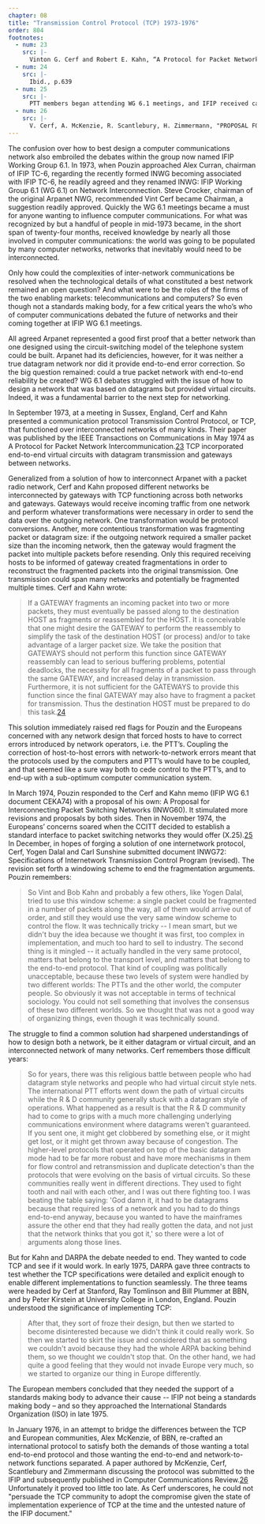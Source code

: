 ```yaml
---
chapter: 08
title: "Transmission Control Protocol (TCP) 1973-1976"
order: 804
footnotes:
  - num: 23
    src: |-
      Vinton G. Cerf and Robert E. Kahn, “A Protocol for Packet Network Intercommunication,” *IEEE Transactions on Communications*, Vol. com-22, No. 5, May 1974, pp. 637-648 
  - num: 24
    src: |-
      Ibid., p.639
  - num: 25
    src: |- 
      PTT members began attending WG 6.1 meetings, and IFIP received category d membership in CCITT that permitted IFIP members to attend CCITT Rapporteur’s meetings; both developments adding voices to those advocating virtual circuits.
  - num: 26
    src: |- 
      V. Cerf, A. McKenzie, R. Scantlebury, H. Zimmermann, "PROPOSAL FOR AN INTERNATIONAL END TO END PROTOCOL," *ACM SIGCOMM Computer Communication Review*, January 1976.
---
```


The confusion over how to best design a computer communications network also embroiled the debates within the group now named IFIP Working Group 6.1. In 1973, when Pouzin approached Alex Curran, chairman of IFIP TC-6, regarding the recently formed INWG becoming associated with IFIP TC-6, he readily agreed and they renamed INWG: IFIP Working Group 6.1 (WG 6.1) on Network Interconnection. Steve Crocker, chairman of the original Arpanet NWG, recommended Vint Cerf became Chairman, a suggestion readily approved. Quickly the WG 6.1 meetings became a must for anyone wanting to influence computer communications. For what was recognized by but a handful of people in mid-1973 became, in the short span of twenty-four months, received knowledge by nearly all those involved in computer communications: the world was going to be populated by many computer networks, networks that inevitably would need to be interconnected.

Only how could the complexities of inter-network communications be resolved when the technological details of what constituted a best network remained an open question? And what were to be the roles of the firms of the two enabling markets: telecommunications and computers? So even though not a standards making body, for a few critical years the who’s who of computer communications debated the future of networks and their coming together at IFIP WG 6.1 meetings.

All agreed Arpanet represented a good first proof that a better network than one designed using the circuit-switching model of the telephone system could be built. Arpanet had its deficiencies, however, for it was neither a true datagram network nor did it provide end-to-end error correction. So the big question remained: could a true packet network with end-to-end reliability be created? WG 6.1 debates struggled with the issue of how to design a network that was based on datagrams but provided virtual circuits. Indeed, it was a fundamental barrier to the next step for networking.

In September 1973, at a meeting in Sussex, England, Cerf and Kahn presented a communication protocol Transmission Control Protocol, or TCP, that functioned over interconnected networks of many kinds. Their paper was published by the IEEE Transactions on Communications in May 1974 as A Protocol for Packet Network Intercommunication.<a name="fnloc23" href="#fn23">23</a> TCP incorporated end-to-end virtual circuits with datagram transmission and gateways between networks.

Generalized from a solution of how to interconnect Arpanet with a packet radio network, Cerf and Kahn proposed different networks be interconnected by gateways with TCP functioning across both networks and gateways. Gateways would receive incoming traffic from one network and perform whatever transformations were necessary in order to send the data over the outgoing network. One transformation would be protocol conversions. Another, more contentious transformation was fragmenting packet or datagram size: if the outgoing network required a smaller packet size than the incoming network, then the gateway would fragment the packet into multiple packets before resending. Only this required receiving hosts to be informed of gateway created fragmentations in order to reconstruct the fragmented packets into the original transmission. One transmission could span many networks and potentially be fragmented multiple times. Cerf and Kahn wrote:

>If a GATEWAY fragments an incoming packet into two or more packets, they must eventually be passed along to the destination HOST as fragments or reassembled for the HOST. It is conceivable that one might desire the GATEWAY to perform the reassembly to simplify the task of the destination HOST (or process) and/or to take advantage of a larger packet size. We take the position that GATEWAYS should not perform this function since GATEWAY reassembly can lead to serious buffering problems, potential deadlocks, the necessity for all fragments of a packet to pass through the same GATEWAY, and increased delay in transmission. Furthermore, it is not sufficient for the GATEWAYS to provide this function since the final GATEWAY may also have to fragment a packet for transmission. Thus the destination HOST must be prepared to do this task.<a name="fnloc24" href="#fn24">24</a>

This solution immediately raised red flags for Pouzin and the Europeans concerned with any network design that forced hosts to have to correct errors introduced by network operators, i.e. the PTT’s. Coupling the correction of host-to-host errors with network-to-network errors meant that the protocols used by the computers and PTT’s would have to be coupled, and that seemed like a sure way both to cede control to the PTT’s, and to end-up with a sub-optimum computer communication system.

In March 1974, Pouzin responded to the Cerf and Kahn memo (IFIP WG 6.1 document CEKA74) with a proposal of his own: A Proposal for Interconnecting Packet Switching Networks (INWG60). It stimulated more revisions and proposals by both sides. Then in November 1974, the Europeans’ concerns soared when the CCITT decided to establish a standard interface to packet switching networks they would offer (X.25).<a name="fnloc25" href="#fn25">25</a> In December, in hopes of forging a solution of one internetwork protocol, Cerf, Yogen Dalal and Carl Sunshine submitted document INWG72: Specifications of Internetwork  Transmission Control Program (revised). The revision set forth a windowing scheme to end the fragmentation arguments. Pouzin remembers:

>So Vint and Bob Kahn and probably a few others, like Yogen Dalal, tried to use this window scheme: a single packet could be fragmented in a number of packets along the way, all of them would arrive out of order, and still they would use the very same window scheme to control the flow. It was technically tricky -- I mean smart, but we didn't buy the idea because we thought it was first, too complex in implementation, and much too hard to sell to industry.  The second thing is it mingled -- it actually handled in the very same protocol, matters that belong to the transport level, and matters that belong to the end-to-end protocol.  That kind of coupling was politically unacceptable, because these two levels of system were handled by two different worlds: The PTTs and the other world, the computer people. So obviously it was not acceptable in terms of technical sociology. You could not sell something that involves the consensus of these two different worlds. So we thought that was not a good way of organizing things, even though it was technically sound.

The struggle to find a common solution had sharpened understandings of how to design both a network, be it either datagram or virtual circuit, and an interconnected network of many networks. Cerf remembers those difficult years:

>So for years, there was this religious battle between people who had datagram style networks and people who had virtual circuit style nets. The international PTT efforts went down the path of virtual circuits while the R & D community generally stuck with a datagram style of operations. What happened as a result is that the R & D community had to come to grips with a much more challenging underlying communications environment where datagrams weren't guaranteed. If you sent one, it might get clobbered by something else, or it might get lost, or it might get thrown away because of congestion. The higher-level protocols that operated on top of the basic datagram mode had to be far more robust and have more mechanisms in them for flow control and retransmission and duplicate detection's than the protocols that were evolving on the basis of virtual circuits. So these communities really went in different directions. They used to fight tooth and nail with each other, and I was out there fighting too. I was beating the table saying: 'God damn it, it had to be datagrams because that required less of a network and you had to do things end-to-end anyway, because you wanted to have the mainframes assure the other end that they had really gotten the data, and not just that the network thinks that you got it,' so there were a lot of arguments along those lines.

But for Kahn and DARPA the debate needed to end. They wanted to code TCP and see if it would work. In early 1975, DARPA gave three contracts to test whether the TCP specifications were detailed and explicit enough to enable different implementations to function seamlessly. The three teams were headed by Cerf at Stanford, Ray Tomlinson and Bill Plummer at BBN, and by Peter Kirstein at University College in London, England. Pouzin understood the significance of implementing TCP:

>After that, they sort of froze their design, but then we started to become disinterested because we didn't think it could really work.  So then we started to skirt the issue and considered that as something we couldn't avoid because they had the whole ARPA backing behind them, so we thought we couldn't stop that.  On the other hand, we had quite a good feeling that they would not invade Europe very much, so we started to organize our thing in Europe differently.

The European members concluded that they needed the support of a standards making body to advance their cause -- IFIP not being a standards making body – and so they approached the International Standards Organization (ISO) in late 1975.

In January 1976, in an attempt to bridge the differences between the TCP and European communities, Alex McKenzie, of BBN, re-crafted an international protocol to satisfy both the demands of those wanting a total end-to-end protocol and those wanting the end-to-end and network-to-network functions separated. A paper authored by McKenzie, Cerf, Scantlebury and Zimmermann discussing the protocol was submitted to the IFIP and subsequently published in Computer Communications Review.<a name="fnloc26" href="#fn26">26</a> Unfortunately it proved too little too late. As Cerf underscores, he could not "persuade the TCP community to adopt the compromise given the state of implementation experience of TCP at the time and the untested nature of the IFIP document."
